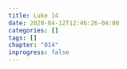 ```yaml
---
title: Luke 14
date: 2020-04-12T12:46:26-04:00
categories: []
tags: []
chapter: "014"
inprogress: false
---
```


